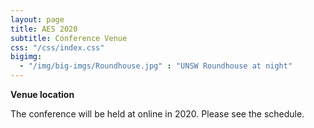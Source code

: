```yaml
---
layout: page
title: AES 2020
subtitle: Conference Venue
css: "/css/index.css"
bigimg:
  - "/img/big-imgs/Roundhouse.jpg" : "UNSW Roundhouse at night"
---
```

  

 **Venue location**

The conference will be held at online in 2020. Please see the schedule.
